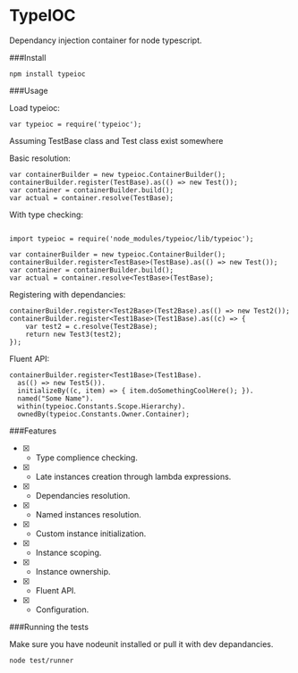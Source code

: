 TypeIOC
=======

Dependancy injection container for node typescript.

###Install

```
npm install typeioc
```

###Usage

Load typeioc:

```
var typeioc = require('typeioc');
```

Assuming TestBase class and Test class exist somewhere 

Basic resolution:
```
var containerBuilder = new typeioc.ContainerBuilder();
containerBuilder.register(TestBase).as(() => new Test());
var container = containerBuilder.build();
var actual = container.resolve(TestBase);
```

With type checking:
```

import typeioc = require('node_modules/typeioc/lib/typeioc');

var containerBuilder = new typeioc.ContainerBuilder();
containerBuilder.register<TestBase>(TestBase).as(() => new Test());
var container = containerBuilder.build();
var actual = container.resolve<TestBase>(TestBase);
```

Registering with dependancies:
```
containerBuilder.register<Test2Base>(Test2Base).as(() => new Test2());
containerBuilder.register<Test1Base>(Test1Base).as((c) => {
    var test2 = c.resolve(Test2Base);
    return new Test3(test2);
});
```

Fluent API:
```
containerBuilder.register<Test1Base>(Test1Base).
  as(() => new Test5()).
  initializeBy((c, item) => { item.doSomethingCoolHere(); }).
  named("Some Name").
  within(typeioc.Constants.Scope.Hierarchy).
  ownedBy(typeioc.Constants.Owner.Container);
```

###Features

- [x] - Type complience checking.
- [x] - Late instances creation through lambda expressions.
- [x] - Dependancies resolution.
- [x] - Named instances resolution.
- [x] - Custom instance initialization.
- [x] - Instance scoping.
- [x] - Instance ownership.
- [x] - Fluent API.
- [x] - Configuration.


###Running the tests

Make sure you have nodeunit installed or pull it with dev depandancies.

```
node test/runner
```
